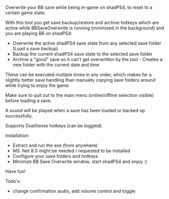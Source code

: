 Overwrite your BB save while being in-game on shadPS4, to reset to a certain game state.

With this tool you get save backup/restore and archive hotkeys which are active while BBSaveOverwrite is running (minimized in the background) and you are playing BB on shadPS4:

- Overwrite the active shadPS4 save state from any selected save folder (Load a save backup)
- Backup the current shadPS4 save state to the selected save folder
- Archive a "good" save so it can't get overwritten by the tool - Creates a new folder with the current date and time

These can be executed multiple times in any order, which makes for a slightly better save handling than manually copying save folders around while trying to enjoy the game.

Make sure to quit out to the main menu (online/offline selection visible) before loading a save.

A sound will be played when a save has been loaded or backed up successfully.

Supports DualSense hotkeys (can be toggled).


Installation:
- Extract and run the exe (from anywhere)
- MS .Net 8.0 might be needed / requested to be installed 
- Configure your save folders and hotkeys
- Minimize BB Save Overwrite window, start shadPS4 and enjoy :)

Have fun!


Todo's:
- change confirmation audio, add volume control and toggle
